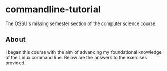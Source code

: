 # commandline-tutorial
The OSSU's missing semester section of the computer science course.

## About
I began this course with the aim of advancing my foundational knowledge of the Linux command line. Below are the answers to the exercises provided.

